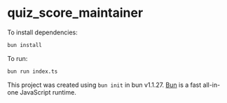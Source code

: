# quiz_score_maintainer

To install dependencies:

```bash
bun install
```

To run:

```bash
bun run index.ts
```

This project was created using `bun init` in bun v1.1.27. [Bun](https://bun.sh) is a fast all-in-one JavaScript runtime.
